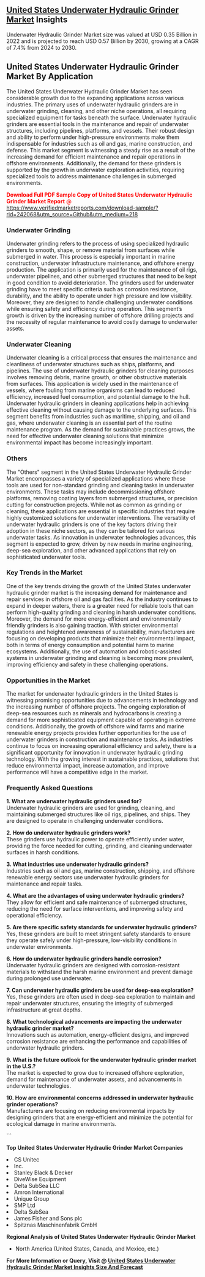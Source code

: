 <h2><a href="https://www.verifiedmarketreports.com/download-sample/?rid=242068&amp;utm_source=Github&amp;utm_medium=218" target="_blank">United States Underwater Hydraulic Grinder Market</a> Insights</h2><p>Underwater Hydraulic Grinder Market size was valued at USD 0.35 Billion in 2022 and is projected to reach USD 0.57 Billion by 2030, growing at a CAGR of 7.4% from 2024 to 2030.</p><p> <h2>United States Underwater Hydraulic Grinder Market By Application</h2> <p>The United States Underwater Hydraulic Grinder Market has seen considerable growth due to the expanding applications across various industries. The primary uses of underwater hydraulic grinders are in underwater grinding, cleaning, and other niche operations, all requiring specialized equipment for tasks beneath the surface. Underwater hydraulic grinders are essential tools in the maintenance and repair of underwater structures, including pipelines, platforms, and vessels. Their robust design and ability to perform under high-pressure environments make them indispensable for industries such as oil and gas, marine construction, and defense. This market segment is witnessing a steady rise as a result of the increasing demand for efficient maintenance and repair operations in offshore environments. Additionally, the demand for these grinders is supported by the growth in underwater exploration activities, requiring specialized tools to address maintenance challenges in submerged environments. <p><span class=""><span style="color: #ff0000;"><strong>Download Full PDF Sample Copy of United States Underwater Hydraulic Grinder Market Report</strong> @ </span><a href="https://www.verifiedmarketreports.com/download-sample/?rid=242068&amp;utm_source=Github&amp;utm_medium=218" target="_blank">https://www.verifiedmarketreports.com/download-sample/?rid=242068&amp;utm_source=Github&amp;utm_medium=218</a></span></p></p> <h3>Underwater Grinding</h3> <p>Underwater grinding refers to the process of using specialized hydraulic grinders to smooth, shape, or remove material from surfaces while submerged in water. This process is especially important in marine construction, underwater infrastructure maintenance, and offshore energy production. The application is primarily used for the maintenance of oil rigs, underwater pipelines, and other submerged structures that need to be kept in good condition to avoid deterioration. The grinders used for underwater grinding have to meet specific criteria such as corrosion resistance, durability, and the ability to operate under high pressure and low visibility. Moreover, they are designed to handle challenging underwater conditions while ensuring safety and efficiency during operation. This segment’s growth is driven by the increasing number of offshore drilling projects and the necessity of regular maintenance to avoid costly damage to underwater assets. <h3>Underwater Cleaning</h3> <p>Underwater cleaning is a critical process that ensures the maintenance and cleanliness of underwater structures such as ships, platforms, and pipelines. The use of underwater hydraulic grinders for cleaning purposes involves removing debris, marine growth, or other obstructive materials from surfaces. This application is widely used in the maintenance of vessels, where fouling from marine organisms can lead to reduced efficiency, increased fuel consumption, and potential damage to the hull. Underwater hydraulic grinders in cleaning applications help in achieving effective cleaning without causing damage to the underlying surfaces. This segment benefits from industries such as maritime, shipping, and oil and gas, where underwater cleaning is an essential part of the routine maintenance program. As the demand for sustainable practices grows, the need for effective underwater cleaning solutions that minimize environmental impact has become increasingly important. <h3>Others</h3> <p>The "Others" segment in the United States Underwater Hydraulic Grinder Market encompasses a variety of specialized applications where these tools are used for non-standard grinding and cleaning tasks in underwater environments. These tasks may include decommissioning offshore platforms, removing coating layers from submerged structures, or precision cutting for construction projects. While not as common as grinding or cleaning, these applications are essential in specific industries that require highly customized solutions for underwater interventions. The versatility of underwater hydraulic grinders is one of the key factors driving their adoption in these niche sectors, as they can be tailored for various underwater tasks. As innovation in underwater technologies advances, this segment is expected to grow, driven by new needs in marine engineering, deep-sea exploration, and other advanced applications that rely on sophisticated underwater tools. <h3>Key Trends in the Market</h3> <p>One of the key trends driving the growth of the United States underwater hydraulic grinder market is the increasing demand for maintenance and repair services in offshore oil and gas facilities. As the industry continues to expand in deeper waters, there is a greater need for reliable tools that can perform high-quality grinding and cleaning in harsh underwater conditions. Moreover, the demand for more energy-efficient and environmentally friendly grinders is also gaining traction. With stricter environmental regulations and heightened awareness of sustainability, manufacturers are focusing on developing products that minimize their environmental impact, both in terms of energy consumption and potential harm to marine ecosystems. Additionally, the use of automation and robotic-assisted systems in underwater grinding and cleaning is becoming more prevalent, improving efficiency and safety in these challenging operations. <h3>Opportunities in the Market</h3> <p>The market for underwater hydraulic grinders in the United States is witnessing promising opportunities due to advancements in technology and the increasing number of offshore projects. The ongoing exploration of deep-sea resources such as minerals and hydrocarbons is creating a demand for more sophisticated equipment capable of operating in extreme conditions. Additionally, the growth of offshore wind farms and marine renewable energy projects provides further opportunities for the use of underwater grinders in construction and maintenance tasks. As industries continue to focus on increasing operational efficiency and safety, there is a significant opportunity for innovation in underwater hydraulic grinding technology. With the growing interest in sustainable practices, solutions that reduce environmental impact, increase automation, and improve performance will have a competitive edge in the market. <h3>Frequently Asked Questions</h3> <p><strong>1. What are underwater hydraulic grinders used for?</strong><br>Underwater hydraulic grinders are used for grinding, cleaning, and maintaining submerged structures like oil rigs, pipelines, and ships. They are designed to operate in challenging underwater conditions.</p> <p><strong>2. How do underwater hydraulic grinders work?</strong><br>These grinders use hydraulic power to operate efficiently under water, providing the force needed for cutting, grinding, and cleaning underwater surfaces in harsh conditions.</p> <p><strong>3. What industries use underwater hydraulic grinders?</strong><br>Industries such as oil and gas, marine construction, shipping, and offshore renewable energy sectors use underwater hydraulic grinders for maintenance and repair tasks.</p> <p><strong>4. What are the advantages of using underwater hydraulic grinders?</strong><br>They allow for efficient and safe maintenance of submerged structures, reducing the need for surface interventions, and improving safety and operational efficiency.</p> <p><strong>5. Are there specific safety standards for underwater hydraulic grinders?</strong><br>Yes, these grinders are built to meet stringent safety standards to ensure they operate safely under high-pressure, low-visibility conditions in underwater environments.</p> <p><strong>6. How do underwater hydraulic grinders handle corrosion?</strong><br>Underwater hydraulic grinders are designed with corrosion-resistant materials to withstand the harsh marine environment and prevent damage during prolonged use underwater.</p> <p><strong>7. Can underwater hydraulic grinders be used for deep-sea exploration?</strong><br>Yes, these grinders are often used in deep-sea exploration to maintain and repair underwater structures, ensuring the integrity of submerged infrastructure at great depths.</p> <p><strong>8. What technological advancements are impacting the underwater hydraulic grinder market?</strong><br>Innovations such as automation, energy-efficient designs, and improved corrosion resistance are enhancing the performance and capabilities of underwater hydraulic grinders.</p> <p><strong>9. What is the future outlook for the underwater hydraulic grinder market in the U.S.?</strong><br>The market is expected to grow due to increased offshore exploration, demand for maintenance of underwater assets, and advancements in underwater technologies.</p> <p><strong>10. How are environmental concerns addressed in underwater hydraulic grinder operations?</strong><br>Manufacturers are focusing on reducing environmental impacts by designing grinders that are energy-efficient and minimize the potential for ecological damage in marine environments.</p> ```</p><p><strong>Top United States Underwater Hydraulic Grinder Market Companies</strong></p><div data-test-id=""><p><li>CS Unitec</li><li> Inc.</li><li> Stanley Black & Decker</li><li> DiveWise Equipment</li><li> Delta SubSea LLC</li><li> Amron International</li><li> Unique Group</li><li> SMP Ltd</li><li> Delta SubSea</li><li> James Fisher and Sons plc</li><li> Spitznas Maschinenfabrik GmbH</li></p><div><strong>Regional Analysis of&nbsp;United States Underwater Hydraulic Grinder Market</strong></div><ul><li dir="ltr"><p dir="ltr">North America&nbsp;(United States, Canada, and Mexico, etc.)</p></li></ul><p><strong>For More Information or Query, Visit @&nbsp;</strong><strong><a href="https://www.verifiedmarketreports.com/product/underwater-hydraulic-grinder-market/?utm_source=Github&amp;utm_medium=218" target="_blank">United States Underwater Hydraulic Grinder Market Insights Size And Forecast</a></strong></p></div>
